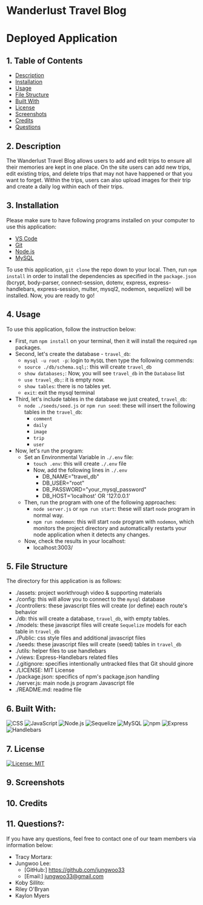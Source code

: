 # Wanderlust Travel Blog

# Deployed Application

## 1. Table of Contents
- [Description](#2-description)
- [Installation](#3-installation)
- [Usage](#4-usage)
- [File Structure](#5-file-structure)
- [Built With](#6-built-with)
- [License](#7-license)
- [Screenshots](#8-screenshots)
- [Credits](#9-credits)
- [Questions](#10-questions)

## 2. Description
The Wanderlust Travel Blog allows users to add and edit trips to ensure all their memories are kept in one place.  On the site users can add new trips, edit existing trips, and delete trips that may not have happened or that you want to forget.  Within the trips, users can also upload images for their trip and create a daily log within each of their trips. 

## 3. Installation
Please make sure to have following programs installed on your computer to use this application:
+ [VS Code](https://code.visualstudio.com/download)
+ [Git](https://github.com/git-guides/install-git)
+ [Node.js](https://nodejs.org/en/)
+ [MySQL](https://www.mysql.com/)

To use this application, `git clone` the repo down to your local. Then, run `npm install` in order to install the dependencies as specified in the `package.json` (bcrypt, body-parser, connect-session, dotenv, express, express-handlebars, express-session, multer, mysql2, nodemon, sequelize) will be installed. Now, you are ready to go!

## 4. Usage
To use this application, follow the instruction below: 
+ First, run `npm install` on your terminal, then it will install the required `npm` packages.
+ Second, let's create the database - `travel_db`:
  + `mysql -u root -p`: login to `MySQL` then type the following commends:
  + `source ./db/schema.sql;`: this will create `travel_db`
  + `show databases;`: Now, you will see `travel_db` in the `Database` list
  + `use travel_db;`: it is empty now.
  + `show tables`: there is no tables yet.
  + `exit`: exit the mysql terminal
+ Third, let's include tables in the database we just created, `travel_db`:
  + `node ./seeds/seed.js` or `npm run seed`: these will insert the following tables in the `travel_db`:
    + `comment`
    + `daily`
    + `image`
    + `trip`
    + `user`
+ Now, let's run the program:
  + Set an Environmental Variable in `./.env` file:
    + `touch .env`: this will create `./.env` file
    + Now, add the following lines in `./.env`
      + DB_NAME="travel_db"
      + DB_USER="root"
      + DB_PASSWORD="your_mysql_password"
      + DB_HOST='localhost' OR '127.0.0.1'
  + Then, run the program with one of the following approaches:
    + `node server.js` or `npm run start`: these will start `node` program in normal way. 
    + `npm run nodemon`: this will start `node` program with `nodemon`, which monitors the project directory and automatically restarts your node application when it detects any changes.
  + Now, check the results in your localhost: 
    + localhost:3003/

## 5. File Structure
The directory for this application is as follows:
+ ./assets: project workthrough video & supporting materials
+ ./config: this will allow you to connect to the `mysql` database
+ ./controllers: these javascript files will create (or define) each route's behavior 
+ ./db: this will create a database, `travel_db`, with empty tables.
+ ./models: these javascript files will create `Sequelize` models for each table in `travel_db`
+ ./Public: css style files and additional javascript files
+ ./seeds: these javascript files will create (seed) tables in `travel_db`
+ ./utils: helper files to use handlebars
+ ./views: Express-Handlebars related files
+ ./.gitignore: specifies intentionally untracked files that Git should ginore
+ ./LICENSE: MIT License 
+ ./package.json: specifics of npm's package.json handling
+ ./server.js: main node.js program Javascript file
+ ./README.md: readme file

## 6. Built With:
![CSS](https://img.shields.io/badge/CSS3-1572B6?style=for-the-badge&logo=css3&logoColor=white) ![JavaScript](https://img.shields.io/badge/JavaScript-323330?style=for-the-badge&logo=javascript&logoColor=F7DF1E) ![Node.js](https://img.shields.io/badge/Node.js-339933?style=for-the-badge&logo=nodedotjs&logoColor=white) ![Sequelize](https://img.shields.io/badge/Sequelize-52B0E7?style=for-the-badge&logo=Sequelize&logoColor=white) ![MySQL](https://img.shields.io/badge/MySQL-005C84?style=for-the-badge&logo=mysql&logoColor=white) ![npm](https://img.shields.io/badge/npm-CB3837?style=for-the-badge&logo=npm&logoColor=white) ![Express](https://img.shields.io/badge/Express.js-000000?style=for-the-badge&logo=express&logoColor=white) ![Handlebars](https://img.shields.io/badge/Handlebars.js-f0772b?style=for-the-badge&logo=handlebarsdotjs&logoColor=black)

## 7. License
[![License: MIT](https://img.shields.io/badge/License-MIT-yellow.svg)](https://opensource.org/licenses/MIT)

## 9. Screenshots

## 10. Credits
## 11. Questions?:
If you have any questions, feel free to contact one of our team members via information below:<br>
+ Tracy Mortara:
+ Jungwoo Lee:
   + [GitHub:] https://github.com/jungwoo33<br>
   + [Email:] jungwoo33@gmail.com
+ Koby Sillito:
+ Riley O'Bryan
+ Kaylon Myers
